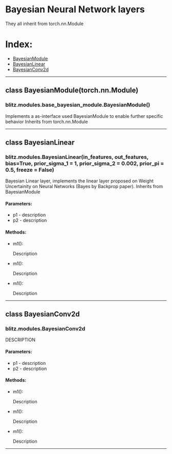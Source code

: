 # Bayesian Neural Network layers
They all inherit from torch.nn.Module
# Index:
  * [BayesianModule](#class-BayesianModule)
  * [BayesianLinear](#class-BayesianLinear)
  * [BayesianConv2d](#class-BayesianConv2d)

---
## class BayesianModule(torch.nn.Module)
### blitz.modules.base_bayesian_module.BayesianModule()
Implements a as-interface used BayesianModule to enable further specific behavior
Inherits from torch.nn.Module

---

## class BayesianLinear
### blitz.modules.BayesianLinear(in_features, out_features, bias=True, prior_sigma_1 = 1, prior_sigma_2 = 0.002, prior_pi = 0.5, freeze = False)

Bayesian Linear layer, implements the linear layer proposed on Weight Uncertainity on Neural Networks (Bayes by Backprop paper).
Inherits from BayesianModule

#### Parameters:
  * p1 - description
  * p2 - description 
  
#### Methods:
  * m1():
  
      Description
      
   * m1():
  
      Description
      
   * m1():
  
      Description
    
---
## class BayesianConv2d
### blitz.modules.BayesianConv2d
DESCRIPTION

#### Parameters:
  * p1 - description
  * p2 - description 
  
#### Methods:
  * m1():
  
      Description
      
   * m1():
  
      Description
      
   * m1():
  
      Description
    
---
